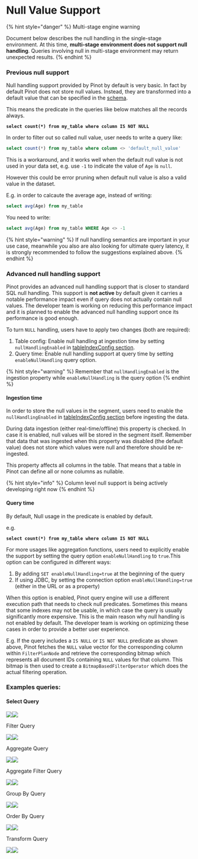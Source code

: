 # Null Value Support

{% hint style="danger" %}
Multi-stage engine warning

Document below describes the null handling in the single-stage environment. At this time, **multi-stage environment does not support null handling**. Queries involving null in multi-stage environment may return unexpected results.
{% endhint %}

### Previous null support

Null handling support provided by Pinot by default is very basic. In fact by default Pinot does not store null values. Instead, they are transformed into a default value that can be specified in the [schema](../../configuration-reference/schema.md).

This means the predicate in the queries like below matches all the records always.

<pre class="language-sql"><code class="lang-sql"><strong>select count(*) from my_table where column IS NOT NULL
</strong></code></pre>

In order to filter out so called null value, user needs to write a query like:

```sql
select count(*) from my_table where column <> 'default_null_value'
```

This is a workaround, and it works well when the default null value is not used in your data set, e.g. use `-1` to indicate the value of `Age` is `null`.

However this could be error pruning when default null value is also a valid value in the dataset.

E.g. in order to calcaute the average age, instead of writing:

```sql
select avg(Age) from my_table
```

You need to write:

```sql
select avg(Age) from my_table WHERE Age <> -1
```

{% hint style="warning" %}
If null handling semantics are important in your use case, meanwhile you also are also looking for ultimate query latency, it is strongly recommended to follow the suggestions explained above.
{% endhint %}

### Advanced null handling support

Pinot provides an advanced null handling support that is closer to standard SQL null handling. This support is **not active** by default given it carries a notable performance impact even if query does not actually contain null values. The developer team is working on reducing this performance impact and it is planned to enable the advanced null handling support once its performance is good enough.

To turn `NULL` handling, users have to apply two changes (both are required):

1. Table config: Enable null handling at ingestion time by setting `nullHandlingEnabled` in [tableIndexConfig section](https://docs.pinot.apache.org/configuration-reference/table#tableindexconfig-1).
2. Query time: Enable null handling support at query time by setting `enableNullHandling` query option.

{% hint style="warning" %}
Remember that `nullHandlingEnabled` is the ingestion property while `enableNullHandling` is the query option
{% endhint %}

#### **Ingestion time**

In order to store the null values in the segment, users need to enable the `nullHandlingEnabled` in [tableIndexConfig section](https://docs.pinot.apache.org/configuration-reference/table#tableindexconfig-1) before ingesting the data.

During data ingestion (either real-time/offline) this property is checked. In case it is enabled, null values will be stored in the segment itself. Remember that data that was ingested when this property was disabled (the default value) does not store which values were null and therefore should be re-ingested.

This property affects all columns in the table. That means that a table in Pinot can define all or none columns as nullable.

{% hint style="info" %}
Column level null support is being actively developing right now
{% endhint %}

#### Query time

By default, Null usage in the predicate is enabled by default.

e.g.

<pre class="language-sql"><code class="lang-sql"><strong>select count(*) from my_table where column IS NOT NULL
</strong></code></pre>

For more usages like aggregation functions, users need to explicitly enable the support by setting the query option `enableNullHandling` to `true`.This option can be configured in different ways:

1. By adding `SET enableNullHandling=true` at the beginning of the query
2. If using JDBC, by setting the connection option `enableNullHandling=true` (either in the URL or as a property)

When this option is enabled, Pinot query engine will use a different execution path that needs to check null predicates. Sometimes this means that some indexes may not be usable, in which case the query is usually significantly more expensive. This is the main reason why null handling is not enabled by default. The developer team is working on optimizing these cases in order to provide a better user experience.

E.g. If the query includes a `IS NULL` or `IS NOT NULL` predicate as shown above, Pinot fetches the `NULL` value vector for the corresponding column within `FilterPlanNode` and retrieve the corresponding bitmap which represents all document IDs containing `NULL` values for that column. This bitmap is then used to create a `BitmapBasedFilterOperator` which does the actual filtering operation.

### Examples queries:

#### Select Query

![](https://lh7-us.googleusercontent.com/nXy6a9xdtVgM4aLpq2MX5NCZC\_IrGpK7bzYENcqpbUq2Of-KneuGL0z6Vvg\_U2RhkUrjsl8TsIuwm2GT90iFNaNFbaEd4Ga5oqWV5-8gvKEJ4P0V9mNTsmpt-TkOaAd35ayYR3uo07ijjS\_wm62SoDuf7Q=s2048)![](https://lh7-us.googleusercontent.com/Ba8gyIR9l8PytTCkIgcUlg6PrJazi6gFqKk5KfbrClVLS-lLySFwrMXZB073W3vb6wJoKvD9DvU7wf\_1Whj\_JPzfqfeKqcHyt7gxG-n71fYPaUucD1djRPkZTjYaWUr5sgDoHZSWNoosZZ-cv1D0doCb4Q=s2048)

Filter Query

![](https://lh7-us.googleusercontent.com/tW\_BWUTp8\_CvC-A0Ptd4rVXxfIY7QcgWD6IG2Tc3l7rUMvO1iYWZvSlh0mS-fEOK0aYBj1roD6\_4yuGDd2pdU6YTbGbcZMlsvS00drDh3WnNA3GRj\_DHlum55UtW23577QyoBJ80odjjMIbcOUyGBrOwoQ=s2048)![](https://lh7-us.googleusercontent.com/1V0fUS-Gvw18CBQrnlXXlRc9PPG3q-U\_87nRMjiiSJbB89fvpFJ7sSJA417XJtDO\_qOLVWrXZL\_UmzO0SypEZ1tIDIAw-gXVNCiVJj9lsGI5qnzT481Tg6XJrfd8M18x6Mk-UWyUExSRz1GSEuiJrLBEnw=s2048)

Aggregate Query

![](https://lh7-us.googleusercontent.com/-tCTwlmmcCWmkw\_9PUgEwczMEQIqAuG1oZXAcprxF\_lXEOU7tEh\_RLu0hL08Rbr5yccl-ncTfV0L3hPPy4eRMR-a7XTGLkv-Tl7ttnihYBc6AqvdocGExl8JpHeso5F\_dNq0EHlUaAtoVj9Bn3JJPKU2EQ=s2048)![](https://lh7-us.googleusercontent.com/cklgqy4Tdgubro6m2pnSSbih0QAhLMUDUGnb3SRCt7OswVOvjB\_7FNfn31kg23wUXuXNE5CbUZoHZYO6movrYFA6AOgukm\_nQiqXB\_eSvbpCUZYpGvbG8OjHHl-l8Nl7b\_vGnRMoPu9JAxzN3HE6pX2Cog=s2048)

Aggregate Filter Query

![](https://lh7-us.googleusercontent.com/dg408MRRnos1OU5dbc24YPeTwQafLqVmA7SCaZGzfN2ZTP7ghgjGzmQkz45gcSrUKl\_QUJwTadJJX5OR1gzauvsFPJKlq\_URCgQ8GUnKxjCQZkkVT9HhQGMTmU2-mjkdqQJarzDahWE4awPQyx0kJImHsg=s2048)![](https://lh7-us.googleusercontent.com/rLYW5d1iOE3-BtmoXsEPw5sa362aoI8cl4pnVXxp9KreScLoLYd6K6n0HqmlMOcCH5WdVxoPJXo9TNMIJ9xkTaxOQzhfmTBRmWXxeGOh1viH7nRx2OYiGKc51XdBVCG0dTJ700t4vqQ5oiaFwL5WmRhvzg=s2048)

Group By Query

![](https://lh7-us.googleusercontent.com/cAffjGlMh91qParql4VLO23-wKREfnfvihKNsJemO3Fh3GjQpb8q25XMKisATb6H\_Pd615XDkl6xT9sjqh45EXxv0kcs8oJxWtg\_ElyKJ86EDbunN36gkxqCDPFV3vkSlBQf7ibKZo2ndEqv3luG9VPxfQ=s2048)![](https://lh7-us.googleusercontent.com/aS5g\_lG\_vnjiqJ8z6sXEjPD95QW-YN4YVTeZxS2m\_ICzpESI9-7EotmGJvMNTgNyTGyVBk5XzOkd1ehrlKHFwQU0UHVzecU5TzSyYUFrDvaecPqclyO1ElPfinwGy-mCCI3yBS8J13xjbPvtQeRyJk-xpw=s2048)

Order By Query

![](https://lh7-us.googleusercontent.com/NlQwK1IxLuAlMHzqD9Kf-hXgcL9FNHPXIm1yP25VlReKRB1EmWs4aswp-H6FIp\_uO9Za86597F7UlENtDcSa3OkQm6-FbG3QcOj6U5CzTVJembd\_eS\_8Dx-fQ4CJfH2KMdJzRbCNJfFZZXKw89t4jlUYhQ=s2048)![](https://lh7-us.googleusercontent.com/e0E4JROmDeCO6e-EwCxPCo8AqNjlY6zF5Mk9tppx6KMWxr-CfHb6dL3yu1N0yM4LkqYu-ik0xtCVLiOgIGE9PwiN\_LUx1a3sqGrZGPvFO4Ul9HuedKvCXmwnSHYhzYt0AC-7asFYySwf2wEWyXJ5H--5mg=s2048)

Transform Query

![](https://lh7-us.googleusercontent.com/I\_By0UQTEWOY0Bs48QcGCP0cLn9OVQW9YdrSlJ3YtclYtaWgW76Gwko9Es351iKJMTcd2XzZEuUtY6pUIi7Zjf1\_dCBUUflVUV05xFuzHMVOMYLD3UF6U7xuZdAvhm5d0x3gRUwhJXI1Htrpq8zEmFFZug=s2048)![](https://lh7-us.googleusercontent.com/8v-QHctCuRsvLOtRfqMTlBt95dQvQprnLEIFykdMYsR\_YcdbVYgEzWiINeeJq5f5YzNo\_Lbar6AHR1mhW1pMLqvDm65eUJ3xjfgQKHQ1FdBAom2rPuCkSq4MMCX5xdUdU7wI4BP0\_0\_17bmqbmPDBPQ2PQ=s2048)





